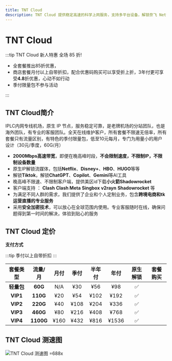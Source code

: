```yaml
---
title: TNT Cloud
description: TNT Cloud 提供稳定高速的科学上网服务，支持多平台设备，解锁奈飞 Netflix、HBO Max、Disney+ 等主流流媒体，适用于出国服务、流媒体加速以及个人和企业定制化解决方案，保障连接安全稳定，畅享高速体验。
---
```


# TNT Cloud

<!--@include: ./tip.md-->

:::tip TNT Cloud 新人特惠 全场 85 折!

- 全套餐推出85折优惠，<Copy type="tip" label="点击复制优惠码: TNT85" text="TNT85" bold />
- 商店套餐月付以上自带折扣，配合优惠码购买可以享受折上折，3年付更可享受**4.8**折优惠，心动不如行动
- 季付限量包不参与活动

:::

<Links
  :grid="2"
  :items="[
    {
      image: { src: 'https://i.theojs.cn/docs/TNT.webp', crop: true },
      name: 'TNT Cloud 新人特惠 全场 85 折',
      link: 'https://itheo.top/tnt',
      rel: 'sponsored noreferrer'
    }
  ]"
/>

## TNT Cloud简介 <Pill :image="{ src: 'https://i.theojs.cn/docs/TNT.webp', crop: true }" name="TNT Cloud官网" link="https://itheo.top/tnt" rel="sponsored noreferrer" /><Copy type="tip" label="点击复制优惠码: TNT85" text="TNT85" bold />

IPLC内网专线机场，原生 IP 节点，服务稳定可靠，是老牌机场的分站团队，也是海外团队，有专业的客服团队。全天在线维护客户，所有套餐不限速无倍率，所有套餐只有流量区别，有特色的季付限量包，低至10元每月，专门为用量小的用户设计（30元/季度，60G/月）

- **2000Mbps高速带宽**，即便在晚高峰时段，**不会限制速度，不限制IP，不限制设备数量**
- 原生IP解锁流媒体，包括**Netflix**、**Disney+**、**HBO**、**HUGO**等等
- 解锁**Tiktok**，解锁**ChatGPT**、**Copilot**、**Gemini**等AI工具
- 晚高峰不限速、不限制客户端，提供美区id下载**小火箭Shadowrocket**
- 客户端支持 ： **Clash** **Clash Meta** **Singbox** **v2rayn** **Shadowrocket** 等
- 为满足不同人群的需求，我们提供了企业和个人定制业务，包含**跨境电商和tk运营直播的专业服务**
- 采用**安全加密技术**，可以放心在全球范围内使用。专业客服随时在线，确保问题得到第一时间的解决，体验到贴心的服务

## TNT Cloud 定价

**支付方式** <pill :icon="{ icon: 'bi:alipay', color: '#1677ff' }" name="支付宝" /><pill :icon="{ icon: 'ri:wechat-pay-fill', color: '#07C160' }" name="微信支付" /><pill icon="cryptocurrency-color:usdt" name="USDT" />

:::tip
季付以上自带折扣
:::

|  套餐类型  |  流量/月  | 月付 | 季付 | 半年付 | 年付  | 原生解锁 |                                                    套餐购买                                                    |
| :--------: | :-------: | :--: | :--: | :----: | :---: | :------: | :------------------------------------------------------------------------------------------------------------: |
| **轻量包** |  **60G**  | N/A  | ¥30  |  ¥56   |  ¥98  |    ✅    | <Pill icon="mdi:arrow-right-circle" name="立即购买" link="https://itheo.top/tnt" rel="sponsored noreferrer" /> |
|  **VIP1**  | **110G**  | ¥20  | ¥54  |  ¥102  | ¥192  |    ✅    | <Pill icon="mdi:arrow-right-circle" name="立即购买" link="https://itheo.top/tnt" rel="sponsored noreferrer" /> |
|  **VIP2**  | **220G**  | ¥40  | ¥108 |  ¥204  | ¥336  |    ✅    | <Pill icon="mdi:arrow-right-circle" name="立即购买" link="https://itheo.top/tnt" rel="sponsored noreferrer" /> |
|  **VIP3**  | **460G**  | ¥80  | ¥216 |  ¥408  | ¥768  |    ✅    | <Pill icon="mdi:arrow-right-circle" name="立即购买" link="https://itheo.top/tnt" rel="sponsored noreferrer" /> |
|  **VIP4**  | **1100G** | ¥160 | ¥432 |  ¥816  | ¥1536 |    ✅    | <Pill icon="mdi:arrow-right-circle" name="立即购买" link="https://itheo.top/tnt" rel="sponsored noreferrer" /> |

## TNT Cloud 测速图

![TNT Cloud 测速图 =688x](https://i.theojs.cn/airport/tnt.webp)
